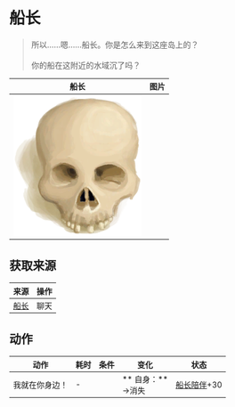 # 船长  
> 所以……嗯……船长。你是怎么来到这座岛上的？<br><br>你的船在这附近的水域沉了吗？  
  
  船长  |   图片   
 ----  |  ----:   
   |  <img decoding="async" src="Sprite/Skull.png" href="a.md" style="max-width:300px;max-height:300px;">   
  
## 获取来源  
来源  |  操作  
----  |  ----  
[船长](Captain.md)  |  聊天  
## 动作  
动作  |  耗时  |  条件  |  变化  |  状态  
----  |  ----  |  ----  |  ----  |  ----  
我就在你身边！<br>  |  -  |    |  ** 自身：**<br>→消失  |  [船长陪伴](CaptainCompany.md)+30  


<script>document.title="船长 - 卡牌生存百科 Card Survival Wiki";</script>